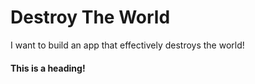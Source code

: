 # Destroy The World
I want to build an app that effectively destroys the world!

#### This is a heading!
